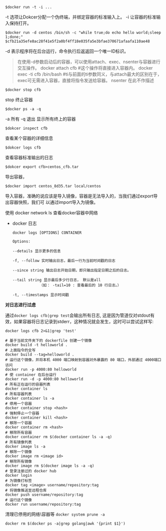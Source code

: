 ```
$docker run -t -i ...
```
-t 选项让Dokcer分配一个伪终端，并绑定容器的标准输入上。
-i 让容器的标准输入保持打开。

```
$docker run -d centos /bin/sh -c "while true;do echo hello world;sleep 1;done;"
$cfb21a35efe8ac28f41e5f2a0bf4ff18e035fa5e3bfae370671afaafa110ae48
```
-d 表示程序将在后台运行，命令执行后返返回一个唯一ID标识。
>在使用-d参数启动后的容器，可以使用attach、exec、nsenter与容器进行交互操作。
>docker attach cfb #这个操作将直接进入容器内。
>docker exec -ti cfb /bin/bash #ti与前面的ti参数同义，与attach最大的区别在于，exec可无需进入容器，直接将指令发送给容器。
>nsenter 在此不作描述

```
$docker stop cfb
```
stop 终止容器

```
$docker ps -a -q
```
-a 所有
-q 退出
显示所有终上的容器

```
$dokcer inspect cfb
```
查看某个容器的详细信息

```
$dokcer logs cfb
```
查看容器标准输出的日志

```
$dokcer export cfb>centos_cfb.tar
```
导出容器，

```
$docker import centos_8d35.tar local/centos
```
导入容器，准确的说应该是导入镜像，容器是无法导入的，当我们通过export导出容器快照，我们可
以通过import导入为镜像。


使用 docker network ls 查看docker容器中网络

* docker 日志

  ```
  docker logs [OPTIONS] CONTAINER
   
  Options:
   
  --details 显示更多的信息
   
  -f, --follow 实时输出日志，最后一行为当前时间戳的日志
   
  --since string 输出日志开始日期，即只输出指定日期之后的日志。
   
  --tail string 显示最后多少行日志， 默认是all
              （如： -tail=10 : 查看最后的 10 行日志。）
   
  -t, --timestamps 显示时间戳
  ```


**对日志进行过虑**

通过`docker logs cfb|grep test`会输出所有日志, 这是因为管道仅对stdout有效，如果容器将日志记录到stderr，这种情况就会发生，这时可以尝试这样写:

```
docker logs cfb 2>&1|grep 'test'
```

```
# 基于当前文件夹下的 dockerfile 创建一个镜像
docker build -t helloworld .      
# 上面指令的全写
docker build --tag=helloworld .
# 运行这个镜像，并将本机 4000 端口映射到容器对外暴露的 80 端口，外部通过 4000端口访问 
docker run -p 4000:80 helloworld 
# 使 container 在后台运行
docker run -d -p 4000:80 helloworld 
# 所有正在运行的容器列表
docker container ls                        
# 所有容器列表
docker container ls -a  
# 停用一个容器
docker container stop <hash>
# 强制停止一个容器
docker container kill <hash>
# 移除一个容器
docker container rm <hash>  
# 移除所有容器
docker container rm $(docker container ls -a -q)
# 所有镜像列表
docker image ls -a 
# 移除一个镜像
docker image rm <image id> 
# 移除所有镜像
docker image rm $(docker image ls -a -q) 
# 登录注册过的 docker hub
docker login 
# 为镜像打标签
docker tag <image> username/repository:tag
# 将镜像推送至远程仓库
docker push username/repository:tag 
# 运行这个镜像
docker run username/repository:tag
```

清理已停用的网络\容器等 `docker system prune -a`


```
docker rm $(docker ps -a|grep golang|awk '{print $1}')
```